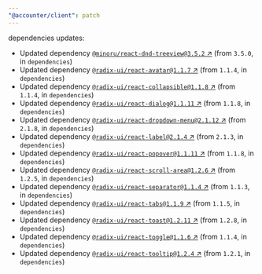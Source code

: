 ```yaml
---
"@accounter/client": patch
---
```

dependencies updates:
  - Updated dependency [`@minoru/react-dnd-treeview@3.5.2` ↗︎](https://www.npmjs.com/package/@minoru/react-dnd-treeview/v/3.5.2) (from `3.5.0`, in `dependencies`)
  - Updated dependency [`@radix-ui/react-avatar@1.1.7` ↗︎](https://www.npmjs.com/package/@radix-ui/react-avatar/v/1.1.7) (from `1.1.4`, in `dependencies`)
  - Updated dependency [`@radix-ui/react-collapsible@1.1.8` ↗︎](https://www.npmjs.com/package/@radix-ui/react-collapsible/v/1.1.8) (from `1.1.4`, in `dependencies`)
  - Updated dependency [`@radix-ui/react-dialog@1.1.11` ↗︎](https://www.npmjs.com/package/@radix-ui/react-dialog/v/1.1.11) (from `1.1.8`, in `dependencies`)
  - Updated dependency [`@radix-ui/react-dropdown-menu@2.1.12` ↗︎](https://www.npmjs.com/package/@radix-ui/react-dropdown-menu/v/2.1.12) (from `2.1.8`, in `dependencies`)
  - Updated dependency [`@radix-ui/react-label@2.1.4` ↗︎](https://www.npmjs.com/package/@radix-ui/react-label/v/2.1.4) (from `2.1.3`, in `dependencies`)
  - Updated dependency [`@radix-ui/react-popover@1.1.11` ↗︎](https://www.npmjs.com/package/@radix-ui/react-popover/v/1.1.11) (from `1.1.8`, in `dependencies`)
  - Updated dependency [`@radix-ui/react-scroll-area@1.2.6` ↗︎](https://www.npmjs.com/package/@radix-ui/react-scroll-area/v/1.2.6) (from `1.2.5`, in `dependencies`)
  - Updated dependency [`@radix-ui/react-separator@1.1.4` ↗︎](https://www.npmjs.com/package/@radix-ui/react-separator/v/1.1.4) (from `1.1.3`, in `dependencies`)
  - Updated dependency [`@radix-ui/react-tabs@1.1.9` ↗︎](https://www.npmjs.com/package/@radix-ui/react-tabs/v/1.1.9) (from `1.1.5`, in `dependencies`)
  - Updated dependency [`@radix-ui/react-toast@1.2.11` ↗︎](https://www.npmjs.com/package/@radix-ui/react-toast/v/1.2.11) (from `1.2.8`, in `dependencies`)
  - Updated dependency [`@radix-ui/react-toggle@1.1.6` ↗︎](https://www.npmjs.com/package/@radix-ui/react-toggle/v/1.1.6) (from `1.1.4`, in `dependencies`)
  - Updated dependency [`@radix-ui/react-tooltip@1.2.4` ↗︎](https://www.npmjs.com/package/@radix-ui/react-tooltip/v/1.2.4) (from `1.2.1`, in `dependencies`)
